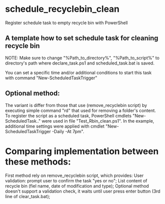 # schedule_recyclebin_clean
Register schedule task to empty recycle bin with PowerShell
<h2>A template how to set schedule task for cleaning recycle bin</h2>

<p>NOTE: Make sure to change "%Path_to_directory%", "%Path_to_script%" to directory's path where declare_task.ps1 and scheduled_task.bat is saved.</p>

You can set a specific time and/or additional conditions to start this task with command "New-ScheduledTaskTrigger"

<h2>Optional method:</h2>
The variant is differ from those that use (remove_recyclebin script) by executing simple command "rd" that used for removing a folder's content.
To register the script as a scheduled task, PowerShell cmdlets "New-ScheduledTask.." were used in file "Test_Rbin_clean.ps1". In the example, additional time settings were applied with cmdlet "New-ScheduledTaskTrigger -Daily -At 7pm".
<h1>Comparing implementation between these methods:</h1>
First method rely on remove_recyclebin script, which provides:
User validation: prompt user to confirm the task "yes or no";
List content of recycle bin (fiel name, date of modification and type);
Optional method doesn't support a validation check, it waits until user press enter button (3rd line of clear_task.bat);
